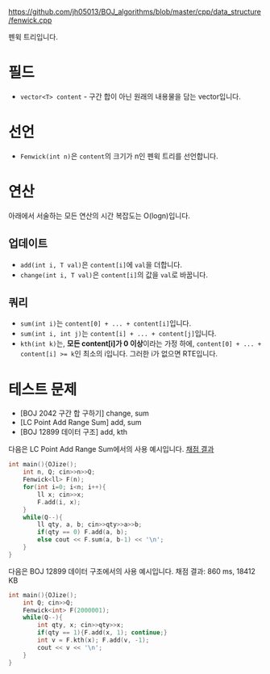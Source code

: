 https://github.com/jh05013/BOJ_algorithms/blob/master/cpp/data_structure/fenwick.cpp

펜윅 트리입니다.

# 필드
- `vector<T> content` - 구간 합이 아닌 원래의 내용물을 담는 vector입니다.

# 선언
- `Fenwick(int n)`은 `content`의 크기가 n인 펜윅 트리를 선언합니다.

# 연산
아래에서 서술하는 모든 연산의 시간 복잡도는 O(logn)입니다.

## 업데이트
- `add(int i, T val)`은 `content[i]`에 `val`을 더합니다.
- `change(int i, T val)`은 `content[i]`의 값을 `val`로 바꿉니다.

## 쿼리
- `sum(int i)`는 `content[0] + ... + content[i]`입니다.
- `sum(int i, int j)`는 `content[i] + ... + content[j]`입니다.
- `kth(int k)`는, **모든 content[i]가 0 이상**이라는 가정 하에, `content[0] + ... + content[i] >= k`인 최소의 i입니다. 그러한 i가 없으면 RTE입니다.

# 테스트 문제
- [BOJ 2042 구간 합 구하기] change, sum
- [LC Point Add Range Sum] add, sum
- [BOJ 12899 데이터 구조] add, kth

다음은 LC Point Add Range Sum에서의 사용 예시입니다. [채점 결과](https://judge.yosupo.jp/submission/88011)
```cpp
int main(){OJize();
	int n, Q; cin>>n>>Q;
	Fenwick<ll> F(n);
	for(int i=0; i<n; i++){
		ll x; cin>>x;
		F.add(i, x);
	}
	while(Q--){
		ll qty, a, b; cin>>qty>>a>>b;
		if(qty == 0) F.add(a, b);
		else cout << F.sum(a, b-1) << '\n';
	}
}
```

다음은 BOJ 12899 데이터 구조에서의 사용 예시입니다. 채점 결과: 860 ms, 18412 KB
```cpp
int main(){OJize();
	int Q; cin>>Q;
	Fenwick<int> F(2000001);
	while(Q--){
		int qty, x; cin>>qty>>x;
		if(qty == 1){F.add(x, 1); continue;}
		int v = F.kth(x); F.add(v, -1);
		cout << v << '\n';
	}
}
```